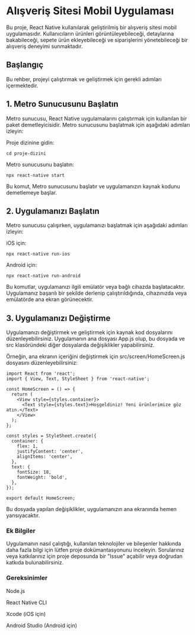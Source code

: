 # Alışveriş Sitesi Mobil Uygulaması
Bu proje, React Native kullanılarak geliştirilmiş bir alışveriş sitesi mobil uygulamasıdır. Kullanıcıların ürünleri görüntüleyebileceği, detaylarına bakabileceği, sepete ürün ekleyebileceği ve siparişlerini yönetebileceği bir alışveriş deneyimi sunmaktadır.

## Başlangıç
Bu rehber, projeyi çalıştırmak ve geliştirmek için gerekli adımları içermektedir.

## 1. Metro Sunucusunu Başlatın
Metro sunucusu, React Native uygulamalarını çalıştırmak için kullanılan bir paket demetleyicisidir. Metro sunucusunu başlatmak için aşağıdaki adımları izleyin:

Proje dizinine gidin:

```
cd proje-dizini
```

Metro sunucusunu başlatın:


```
npx react-native start
```

Bu komut, Metro sunucusunu başlatır ve uygulamanızın kaynak kodunu demetlemeye başlar.

## 2. Uygulamanızı Başlatın
Metro sunucusu çalışırken, uygulamanızı başlatmak için aşağıdaki adımları izleyin:

iOS için:

```
npx react-native run-ios
```
Android için:

```
npx react-native run-android
```
Bu komutlar, uygulamanızı ilgili emülatör veya bağlı cihazda başlatacaktır. Uygulamanız başarılı bir şekilde derlenip çalıştırıldığında, cihazınızda veya emülatörde ana ekran görünecektir.

## 3. Uygulamanızı Değiştirme
Uygulamanızı değiştirmek ve geliştirmek için kaynak kod dosyalarını düzenleyebilirsiniz. Uygulamanın ana dosyası App.js olup, bu dosyada ve src klasöründeki diğer dosyalarda değişiklikler yapabilirsiniz.

Örneğin, ana ekranın içeriğini değiştirmek için src/screen/HomeScreen.js dosyasını düzenleyebilirsiniz:

```
import React from 'react';
import { View, Text, StyleSheet } from 'react-native';

const HomeScreen = () => {
  return (
    <View style={styles.container}>
      <Text style={styles.text}>Hoşgeldiniz! Yeni ürünlerimize göz atın.</Text>
    </View>
  );
};

const styles = StyleSheet.create({
  container: {
    flex: 1,
    justifyContent: 'center',
    alignItems: 'center',
  },
  text: {
    fontSize: 18,
    fontWeight: 'bold',
  },
});

export default HomeScreen;
```
Bu dosyada yapılan değişiklikler, uygulamanızın ana ekranında hemen yansıyacaktır.

### Ek Bilgiler
Uygulamanın nasıl çalıştığı, kullanılan teknolojiler ve bileşenler hakkında daha fazla bilgi için lütfen proje dokümantasyonunu inceleyin. Sorularınız veya katkılarınız için proje deposunda bir "Issue" açabilir veya doğrudan katkıda bulunabilirsiniz.

### Gereksinimler
Node.js

React Native CLI

Xcode (iOS için)

Android Studio (Android için)
